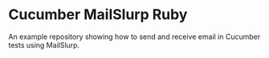 # Cucumber MailSlurp Ruby
An example repository showing how to send and receive email in Cucumber tests using MailSlurp.
